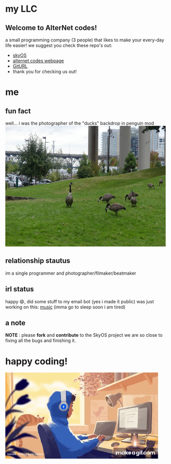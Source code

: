 # my LLC
## Welcome to AlterNet codes!
a small programming company (3 people) that likes to make your every-day life easier!
we suggest you check these repo's out:
+ [skyOS](https://github.com/Alter-Net-codes/SkyOS)
+ [alternet codes webpage](https://webbrowser11.github.io/Alter-Net-codes/)
+ [GitURL](https://github.com/Alter-Net-codes/GitURL)
+ thank you for checking us out!

# me
## fun fact
well... i was the photographer of the "ducks" backdrop in penguin mod
![ducks](https://github.com/webbrowser11/webbrowser11/blob/main/images/ducks.jpg)
## relationship stautus
im a single programmer and photographer/filmaker/beatmaker

## irl status
happy 😄, did some stuff to my email bot (yes i made it public)
was just working on this:
[music](https://www.bandlab.com/track/0325464f-d473-ef11-bdfd-000d3a96c7c8?revId=0225464f-d473-ef11-bdfd-000d3a96c7c8)
(imma go to sleep soon i am tired)
## a note
**NOTE** : please **fork** and **contribute** to the SkyOS project we are so close to fixing all the bugs and finishing it.

# happy coding!
![coding gif](https://github.com/webbrowser11/webbrowser11/blob/main/images/lofi.gif)
